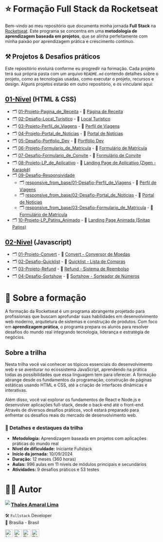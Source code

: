 # ⭐ Formação Full Stack da Rocketseat

Bem-vindo ao meu repositório que documenta minha jornada **Full Stack** na [Rocketseat](https://www.rocketseat.com.br/). Este programa se concentra em uma **metodologia de aprendizagem baseada em projetos**, que se alinha perfeitamente com minha paixão por aprendizagem prática e crescimento contínuo.

## ⚒️ Projetos & Desafios práticos

Este repositório evoluirá conforme eu progredir na formação. Cada projeto terá sua própria pasta com um arquivo `README.md` contendo detalhes sobre o projeto, como as tecnologias usadas, como executar o projeto, recursos e design. Alguns projetos estarão em outro repositório, e os vincularei aqui:

## [01-Nivel](https://github.com/thalesamaral/Rocketseat-Full_Stack/tree/main/01-Nivel) **(HTML & CSS)**

- 🗂️ [01-Projeto-Pagina_de_Receita](https://github.com/thalesamaral/Rocketseat-Full_Stack/tree/main/01-Nivel/01-Projeto-Pagina_de_Receita) - 🚀 [Página de Receita](https://thalesamaral.github.io/Rocketseat-Full_Stack/01-Nivel/01-Projeto-Pagina_de_Receita)
- 🗂️ [02-Desafio-Local_Turistico](https://github.com/thalesamaral/Rocketseat-Full_Stack/tree/main/01-Nivel/02-Desafio-Local_Turistico) - 🚀 [Local Turístico](https://thalesamaral.github.io/Rocketseat-Full_Stack/01-Nivel/02-Desafio-Local_Turistico/index.html)
- 🗂️ [03-Projeto-Perfil_de_Viagens](https://github.com/thalesamaral/Rocketseat-Full_Stack/tree/main/01-Nivel/03-Projeto-Perfil_de_Viagens) - 🚀 [Perfil de Viagens](https://thalesamaral.github.io/Rocketseat-Full_Stack/01-Nivel/03-Projeto-Perfil_de_Viagens/)
- 🗂️ [04-Projeto-Portal_de_Noticias](https://github.com/thalesamaral/Rocketseat-Full_Stack/tree/main/01-Nivel/04-Projeto-Portal_de_Noticias) - 🚀 [Portal de Notícias](https://thalesamaral.github.io/Rocketseat-Full_Stack/01-Nivel/04-Projeto-Portal_de_Noticias)
- 🗂️ [05-Desafio-Portfolio_Dev](https://github.com/thalesamaral/Rocketseat-Full_Stack/tree/main/01-Nivel/05-Desafio-Portfolio_Dev) - 🚀 [Portfólio Dev](https://thalesamaral.github.io/Rocketseat-Full_Stack/01-Nivel/05-Desafio-Portfolio_Dev)
- 🗂️ [06-Projeto-Formulario_de_Matricula](https://github.com/thalesamaral/Rocketseat-Full_Stack/tree/main/01-Nivel/06-Projeto-Formulario_de_Matricula) - 🚀 [Formulário de Matrícula](https://thalesamaral.github.io/Rocketseat-Full_Stack/01-Nivel/06-Projeto-Formulario_de_Matricula)
- 🗂️ [07-Desafio-Formulario_de_Convite](https://github.com/thalesamaral/Rocketseat-Full_Stack/tree/main/01-Nivel/07-Desafio-Formulario_de_Convite) - 🚀 [Formulário de Convite](https://thalesamaral.github.io/Rocketseat-Full_Stack/01-Nivel/07-Desafio-Formulario_de_Convite)
- 🗂️ [08-Projeto-LP_de_Aplicativo](https://github.com/thalesamaral/Rocketseat-Full_Stack/tree/main/01-Nivel/08-Projeto-LP_de_Aplicativo) - 🚀 [Landing Page de Aplicativo (Zigen - Karaokê)](https://thalesamaral.github.io/Rocketseat-Full_Stack/01-Nivel/08-Projeto-LP_de_Aplicativo)
- 🗂️ [09-Desafio-Responsividade](https://github.com/thalesamaral/Rocketseat-Full_Stack/tree/main/01-Nivel/09-Desafio-Responsividade)
  - 🗂️ [responsive_from_base/01-Desafio-Perfil_de_Viagens](https://github.com/thalesamaral/Rocketseat-Full_Stack/tree/main/01-Nivel/09-Desafio-Responsividade/responsive_from_base/01-Desafio-Perfil_de_Viagens) - 🚀 [Perfil de Viagens](https://thalesamaral.github.io/Rocketseat-Full_Stack/01-Nivel/09-Desafio-Responsividade/responsive_from_base/01-Desafio-Perfil_de_Viagens)
  - 🗂️ [responsive_from_base/02-Desafio-Portal_de_Noticias](https://github.com/thalesamaral/Rocketseat-Full_Stack/tree/main/01-Nivel/09-Desafio-Responsividade/responsive_from_base/02-Desafio-Portal_de_Noticias) - 🚀 [Portal de Notícias](https://thalesamaral.github.io/Rocketseat-Full_Stack/01-Nivel/09-Desafio-Responsividade/responsive_from_base/02-Desafio-Portal_de_Noticias)
  - 🗂️ [responsive_from_base/03-Desafio-Formulario_de_Matricula](https://github.com/thalesamaral/Rocketseat-Full_Stack/tree/main/01-Nivel/09-Desafio-Responsividade/responsive_from_base/03-Desafio-Formulario_de_Matricula) - 🚀 [Formulário de Matrícula](https://thalesamaral.github.io/Rocketseat-Full_Stack/01-Nivel/09-Desafio-Responsividade/responsive_from_base/03-Desafio-Formulario_de_Matricula)
- 🗂️ [10-Projeto-LP_Patins_Animado](https://github.com/thalesamaral/Rocketseat-Full_Stack/tree/main/01-Nivel/10-Projeto-LP_Patins_Animado) - 🚀 [Landing Page Animada (Snitap Patins)](https://thalesamaral.github.io/Rocketseat-Full_Stack/01-Nivel/10-Projeto-LP_Patins_Animado)

## [02-Nivel](https://github.com/thalesamaral/Rocketseat-Full_Stack/tree/main/02-Nivel) **(Javascript)**
- 🗂️ [01-Projeto-Convert](https://github.com/thalesamaral/Rocketseat-Full_Stack/tree/main/02-Nivel/01-Projeto-Convert) - 🚀 [Convert - Conversor de Moedas](https://thalesamaral.github.io/Rocketseat-Full_Stack/02-Nivel/01-Projeto-Convert)
- 🗂️ [02-Desafio-Quicklist](https://github.com/thalesamaral/Rocketseat-Full_Stack/tree/main/02-Nivel/02-Desafio-Quicklist) - 🚀 [Quicklist - Lista de Compras](https://thalesamaral.github.io/Rocketseat-Full_Stack/02-Nivel/02-Desafio-Quicklist)
- 🗂️ [03-Projeto-Refund](https://github.com/thalesamaral/Rocketseat-Full_Stack/tree/main/02-Nivel/03-Projeto-Refund) - 🚀 [Refund - Sistema de Reembolso](https://thalesamaral.github.io/Rocketseat-Full_Stack/02-Nivel/03-Projeto-Refund)
- 🗂️ [04-Desafio-Sortshow](https://github.com/thalesamaral/Rocketseat-Full_Stack/tree/main/02-Nivel/04-Desafio-Sortshow) - 🚀 [Sortshow - Sorteador de Números](https://thalesamaral.github.io/Rocketseat-Full_Stack/02-Nivel/04-Desafio-Sortshow)

# 📝 Sobre a formação
A formação da Rocketseat é um programa abrangente projetado para profissionais que buscam aprofundar suas habilidades em desenvolvimento web moderno, arquitetura de sistemas e construção de produtos. Com foco em **aprendizagem prática**, o programa prepara os alunos para resolver desafios do mundo real integrando tecnologia, liderança e estratégia de negócios.

## Sobre a trilha
Nesta trilha você vai conhecer os tópicos essenciais do desenvolvimento web e se aventurar no ecossistema JavaScript, aprendendo na prática todas as possibilidades que essa linguagem tem para oferecer. A formação abrange desde os fundamentos da programação, construção de páginas estáticas usando HTML e CSS, até a criação de interfaces dinâmicas e interativas.

Além disso, você vai explorar os fundamentos de React e Node.js e desenvolver aplicações full-stack, desde o back-end até o front-end. Através de diversos desafios práticos, você estará preparado para enfrentar os desafios reais do mercado de desenvolvimento web.


### 📖 Detalhes e destaques da trilha
- **Metodologia:** Aprendizagem baseada em projetos com aplicações práticas do mundo real
- **Nível de dificuldade:** Iniciante Fullstack
- **Início da jornada:** 10/09/2024
- **Duração:** 12 meses (360 horas)
- **Aulas:** 996 aulas em 11 níveis de módulos principais e secundários
- **Atividades:** 9 desafios práticos e 53 testes

# 👨‍💻 Autor

<img align="left" src="https://www.github.com/thalesamaral.png?size=150">

### [**Thales Amaral Lima**](https://github.com/thalesamaral)

🛠 `Fullstack` Developer <br>
📍 Brasília - Brasil

<a href="https://www.linkedin.com/in/thales-amaral-lima"><img src="https://img.shields.io/badge/LinkedIn-0077B5?style=flat&logo=linkedin&logoColor=white" alt="LinkedIn Badge" height="25"></a>&nbsp;<a href="mailto:thaleslima225@gmail.com"><img src="https://img.shields.io/badge/Gmail-D14836?style=flat&logo=gmail&logoColor=white" alt="Gmail Badge" height="25"></a>&nbsp;<a href="#"><img src="https://img.shields.io/badge/Discord-%237289DA.svg?logo=discord&logoColor=white" title="Thales Amaral#0416" alt="Discord Badge" height="25"></a>&nbsp;<a href="https://www.github.com/thalesamaral"><img src="https://img.shields.io/badge/GitHub-100000?style=flat&logo=github&logoColor=white" alt="GitHub Badge" height="25"></a>&nbsp;<br clear="left"/>

